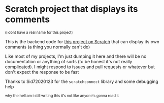 # Scratch project that displays its comments 
<sup>(i dont have a real name for this project)</sup>

This is the backend code for [this project on Scratch](https://scratch.mit.edu/projects/665383813/) that can display its own comments (a thing you normally can't do)

Like most of my projects, I'm just dumping it here and there will be no documentation or anything of sorts (to be honest it's not really complicated). I might respond to issues and pull requests or whatever but don't expect the response to be fast

Thanks to Sid72020123 for the `scratchconnect` library and some debugging help

<sub>why the hell am i still writing this it's not like anyone's gonna read it</sub>